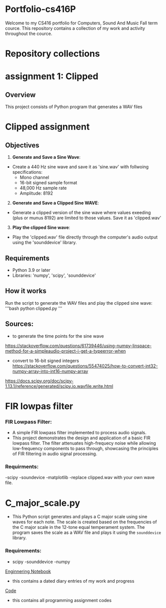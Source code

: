 # Portfolio-cs416P

Welcome to my CS416 portfolio for Computers, Sound And Music Fall term cource. This repository contains a collection of my work and activity throughout the cource. 

# Repository collections 

# assignment 1: Clipped 

## Overview 
This project consists of Python program that generates a WAV files 

# Clipped assignment 
## Objectives 
1. **Generate and Save a Sine Wave**: 
- Create a 440 Hz sine wave and save it as 'sine.wav' with follwoing specifications: 
	- Mono channel 
	- 16-bit signed sample format 
	- 48,000 Hz sample rate 
	- Amplitude: 8192
2. **Generate and Save a Clipped Sine WAVE**: 
- Generate a clipped version of the sine wave where values exeeding (plus or munus 8192) are limited to those values. Save it as 'clipped.wav'

3. **Play the clipped Sine wave**: 
- Play the 'clipped.wav' file directly through the computer's audio output using the 'sounddevice' library. 

## Requirements 
- Python 3.9 or later
- Libraries: 'numpy', 'scipy', 'sounddevice' 

## How it works 

Run the script to generate the WAV files and play the clipped sine wave: 
'''bash 
python clipped.py
'''
## Sources:

- to generate the time points for the sine wave

https://stackoverflow.com/questions/61739446/using-numpy-linspace-method-for-a-simpleaudio-project-i-get-a-typeerror-when

- convert to 16-bit signed integers 
https://stackoverflow.com/questions/55474025/how-to-convert-int32-numpy-array-into-int16-numpy-array

https://docs.scipy.org/doc/scipy-1.13.1/reference/generated/scipy.io.wavfile.write.html


# FIR lowpas filter 
### FIR Lowpass Filter:
- A simple FIR lowpass filter implemented to process audio signals.  
- This project demonstrates the design and application of a basic FIR lowpass filter. The filter attenuates high-frequecy noise while allowing low-frequency components to pass through, showcasing the principles of FIR filtering in audio signal processing. 
### Requirments: 
-scipy
-soundevice 
-matplotlib
-replace clipped.wav with your own wave file. 

# C_major_scale.py
- This Python script generates and plays a C major scale using sine waves for each note. The scale is created based on the frequencies of the C major scale in the 12-tone equal temperament system. The program saves the scale as a WAV file and plays it using the `sounddevice` library.

### Requirements: 
- scipy
-sounddevice
-numpy
 
[Enginnering Notebook](notebook.md)
- this contains a dated diary entries of my work and progress 

[Code](code/)
- this contains all programming assignment codes 


